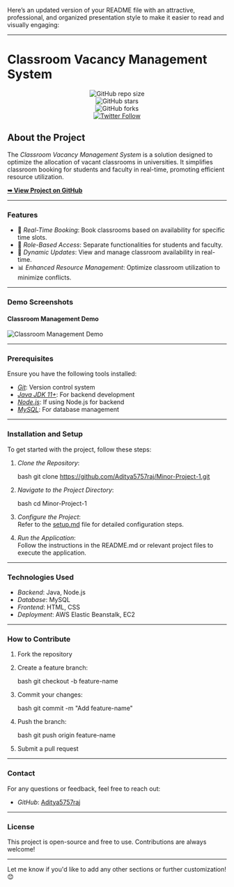 Here’s an updated version of your README file with an attractive, professional, and organized presentation style to make it easier to read and visually engaging:

---

# Classroom Vacancy Management System

<div align="center">

![GitHub repo size](https://img.shields.io/github/repo-size/Aditya5757raj/Minor-Project-1)  
![GitHub stars](https://img.shields.io/github/stars/Aditya5757raj/Minor-Project-1?style=social)  
![GitHub forks](https://img.shields.io/github/forks/Aditya5757raj/Minor-Project-1?style=social)  
[![Twitter Follow](https://img.shields.io/twitter/follow/YourTwitterHandle?style=social)](https://twitter.com/intent/follow?screen_name=YourTwitterHandle)  

</div>

## About the Project

The *Classroom Vacancy Management System* is a solution designed to optimize the allocation of vacant classrooms in universities. It simplifies classroom booking for students and faculty in real-time, promoting efficient resource utilization.  

<a href="https://github.com/Aditya5757raj/Minor-Project-1"><strong>➥ View Project on GitHub</strong></a>  

---

### Features  

- 📅 *Real-Time Booking*: Book classrooms based on availability for specific time slots.  
- 🏫 *Role-Based Access*: Separate functionalities for students and faculty.  
- 🔄 *Dynamic Updates*: View and manage classroom availability in real-time.  
- 📊 *Enhanced Resource Management*: Optimize classroom utilization to minimize conflicts.  

---

### Demo Screenshots  

#### Classroom Management Demo  
![Classroom Management Demo](https://indiaeducationdiary.in/wp-content/uploads/2022/01/UPES-LOGO-01.jpg "Classroom Management Demo")  

---

### Prerequisites  

Ensure you have the following tools installed:  

- *[Git](https://git-scm.com/downloads)*: Version control system  
- *[Java JDK 11+](https://www.oracle.com/java/technologies/javase-jdk11-downloads.html)*: For backend development  
- *[Node.js](https://nodejs.org/)*: If using Node.js for backend  
- *[MySQL](https://www.mysql.com/)*: For database management  

---

### Installation and Setup  

To get started with the project, follow these steps:  

1. *Clone the Repository*:  

   bash
   git clone https://github.com/Aditya5757raj/Minor-Project-1.git
     

2. *Navigate to the Project Directory*:  

   bash
   cd Minor-Project-1
     

3. *Configure the Project*:  
   Refer to the [setup.md](setup.md) file for detailed configuration steps.  

4. *Run the Application*:  
   Follow the instructions in the README.md or relevant project files to execute the application.  

---

### Technologies Used  

- *Backend*: Java, Node.js  
- *Database*: MySQL  
- *Frontend*: HTML, CSS  
- *Deployment*: AWS Elastic Beanstalk, EC2  

---

### How to Contribute  

1. Fork the repository  
2. Create a feature branch:  

   bash
   git checkout -b feature-name
     

3. Commit your changes:  

   bash
   git commit -m "Add feature-name"
     

4. Push the branch:  

   bash
   git push origin feature-name
     

5. Submit a pull request  

---

### Contact  

For any questions or feedback, feel free to reach out:  
 
- *GitHub*: [Aditya5757raj](https://github.com/Aditya5757raj)  

---

### License  

This project is open-source and free to use. Contributions are always welcome!  

---

Let me know if you'd like to add any other sections or further customization! 😊
